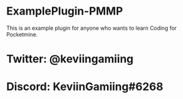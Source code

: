 # ExamplePlugin-PMMP
This is an example plugin for anyone who wants to learn Coding for Pocketmine.
# Twitter: @keviingamiing
# Discord: KeviinGamiing#6268
